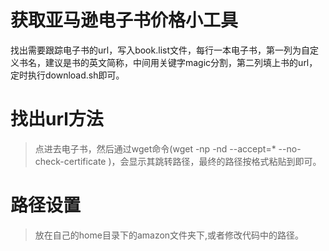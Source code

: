 获取亚马逊电子书价格小工具
===

找出需要跟踪电子书的url，写入book.list文件，每行一本电子书，第一列为自定义书名，建议是书的英文简称，中间用关键字magic分割，第二列填上书的url，定时执行download.sh即可。

# 找出url方法

> 点进去电子书，然后通过wget命令(wget -np -nd --accept=* --no-check-certificate )，会显示其跳转路径，最终的路径按格式粘贴到即可。

# 路径设置

> 放在自己的home目录下的amazon文件夹下,或者修改代码中的路径。
